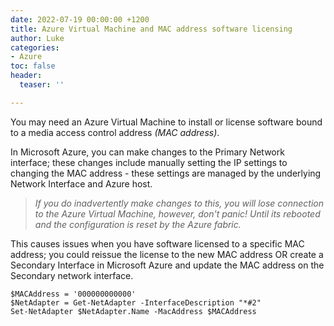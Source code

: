 ```yaml
---
date: 2022-07-19 00:00:00 +1200
title: Azure Virtual Machine and MAC address software licensing
author: Luke
categories:
- Azure
toc: false
header:
  teaser: ''

---
```

You may need an Azure Virtual Machine to install or license software bound to a media access control address _(MAC address)_.

In Microsoft Azure, you can make changes to the Primary Network interface; these changes include manually setting the IP settings to changing the MAC address - these settings are managed by the underlying Network Interface and Azure host.

> _If you do inadvertently make changes to this, you will lose connection to the Azure Virtual Machine, however, don't panic! Until its rebooted and the configuration is reset by the Azure fabric._ 

This causes issues when you have software licensed to a specific MAC address; you could reissue the license to the new MAC address OR create a Secondary Interface in Microsoft Azure and update the MAC address on the Secondary network interface.

    $MACAddress = '000000000000'
    $NetAdapter = Get-NetAdapter -InterfaceDescription "*#2"
    Set-NetAdapter $NetAdapter.Name -MacAddress $MACAddress